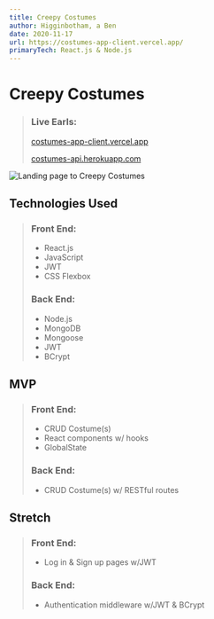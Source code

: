 ```yaml
---
title: Creepy Costumes
author: Higginbotham, a Ben
date: 2020-11-17
url: https://costumes-app-client.vercel.app/
primaryTech: React.js & Node.js
---
```


# Creepy Costumes

> ### Live Earls:
>
> [costumes-app-client.vercel.app](https://costumes-app-client.vercel.app/)
>
> [costumes-api.herokuapp.com](https://costumes-api.herokuapp.com/items)

![Landing page to Creepy Costumes](https://i.imgur.com/i70YmrP.png)

## Technologies Used

> ### Front End:
>
> - React.js
> - JavaScript
> - JWT
> - CSS Flexbox
>
> ### Back End:
>
> - Node.js
> - MongoDB
> - Mongoose
> - JWT
> - BCrypt

## MVP

> ### Front End:
>
> - CRUD Costume(s)
> - React components w/ hooks
> - GlobalState
>
> ### Back End:
>
> - CRUD Costume(s) w/ RESTful routes

## Stretch

> ### Front End:
>
> - Log in & Sign up pages w/JWT
>
> ### Back End:
>
> - Authentication middleware w/JWT & BCrypt

